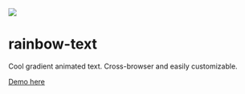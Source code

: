 <img src="https://media0.giphy.com/media/12NUbkX6p4xOO4/giphy.gif"/>

# rainbow-text
Cool gradient animated text. Cross-browser and easily customizable.

<a href="https://agrhff.github.io/rainbow-text">Demo here</a>


